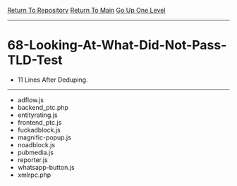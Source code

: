 [Return To Repository](https://github.com/deathbybandaid/piholeparser/)
[Return To Main](https://github.com/deathbybandaid/piholeparser/blob/master/RecentRunLogs/Mainlog.md)
[Go Up One Level](https://github.com/deathbybandaid/piholeparser/blob/master/RecentRunLogs/TopLevelScripts/.md)
____________________________________
# 68-Looking-At-What-Did-Not-Pass-TLD-Test
* 11 Lines After Deduping. 
____________________________________________________
* adflow.js
* backend_ptc.php
* entityrating.js
* frontend_ptc.js
* fuckadblock.js
* magnific-popup.js
* noadblock.js
* pubmedia.js
* reporter.js
* whatsapp-button.js
* xmlrpc.php
